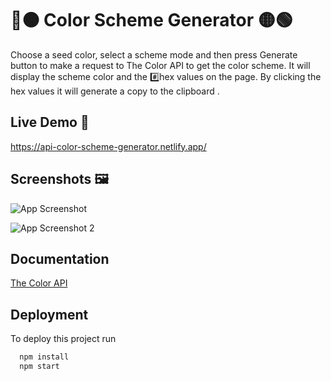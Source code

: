 
# 🔴🟠 Color Scheme Generator 🟡🟢

Choose a seed color, select a scheme mode  and then press Generate button to make a request to The Color API to get the color scheme. It will display the scheme color and the #️⃣hex values on the page. By clicking the hex values it will generate a copy to the clipboard .
## Live Demo 📱

https://api-color-scheme-generator.netlify.app/
## Screenshots 🖼️

![App Screenshot](https://i.postimg.cc/nLsSKC7r/screen-color.png)

![App Screenshot 2](https://i.postimg.cc/020NxNzz/screen-color2.png)
## Documentation

[The Color API](https://www.thecolorapi.com/)


## Deployment

To deploy this project run

```bash
  npm install
  npm start
```


